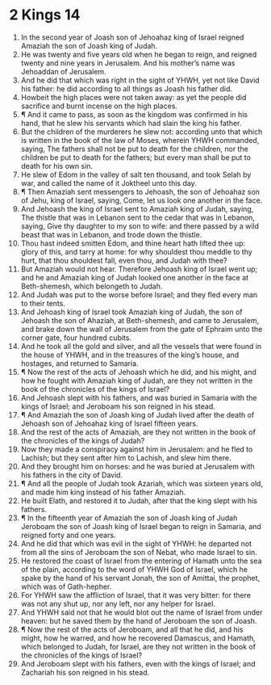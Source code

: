 ﻿# 2 Kings 14
1. In the second year of Joash son of Jehoahaz king of Israel reigned Amaziah the son of Joash king of Judah. 
2. He was twenty and five years old when he began to reign, and reigned twenty and nine years in Jerusalem. And his mother’s name was Jehoaddan of Jerusalem. 
3. And he did that which was right in the sight of YHWH, yet not like David his father: he did according to all things as Joash his father did. 
4. Howbeit the high places were not taken away: as yet the people did sacrifice and burnt incense on the high places. 
5. ¶ And it came to pass, as soon as the kingdom was confirmed in his hand, that he slew his servants which had slain the king his father. 
6. But the children of the murderers he slew not: according unto that which is written in the book of the law of Moses, wherein YHWH commanded, saying, The fathers shall not be put to death for the children, nor the children be put to death for the fathers; but every man shall be put to death for his own sin. 
7. He slew of Edom in the valley of salt ten thousand, and took Selah by war, and called the name of it Joktheel unto this day. 
8. ¶ Then Amaziah sent messengers to Jehoash, the son of Jehoahaz son of Jehu, king of Israel, saying, Come, let us look one another in the face. 
9. And Jehoash the king of Israel sent to Amaziah king of Judah, saying, The thistle that was in Lebanon sent to the cedar that was in Lebanon, saying, Give thy daughter to my son to wife: and there passed by a wild beast that was in Lebanon, and trode down the thistle. 
10. Thou hast indeed smitten Edom, and thine heart hath lifted thee up: glory of this, and tarry at home: for why shouldest thou meddle to thy hurt, that thou shouldest fall, even thou, and Judah with thee? 
11. But Amaziah would not hear. Therefore Jehoash king of Israel went up; and he and Amaziah king of Judah looked one another in the face at Beth-shemesh, which belongeth to Judah. 
12. And Judah was put to the worse before Israel; and they fled every man to their tents. 
13. And Jehoash king of Israel took Amaziah king of Judah, the son of Jehoash the son of Ahaziah, at Beth-shemesh, and came to Jerusalem, and brake down the wall of Jerusalem from the gate of Ephraim unto the corner gate, four hundred cubits. 
14. And he took all the gold and silver, and all the vessels that were found in the house of YHWH, and in the treasures of the king’s house, and hostages, and returned to Samaria. 
15. ¶ Now the rest of the acts of Jehoash which he did, and his might, and how he fought with Amaziah king of Judah, are they not written in the book of the chronicles of the kings of Israel? 
16. And Jehoash slept with his fathers, and was buried in Samaria with the kings of Israel; and Jeroboam his son reigned in his stead. 
17. ¶ And Amaziah the son of Joash king of Judah lived after the death of Jehoash son of Jehoahaz king of Israel fifteen years. 
18. And the rest of the acts of Amaziah, are they not written in the book of the chronicles of the kings of Judah? 
19. Now they made a conspiracy against him in Jerusalem: and he fled to Lachish; but they sent after him to Lachish, and slew him there. 
20. And they brought him on horses: and he was buried at Jerusalem with his fathers in the city of David. 
21. ¶ And all the people of Judah took Azariah, which was sixteen years old, and made him king instead of his father Amaziah. 
22. He built Elath, and restored it to Judah, after that the king slept with his fathers. 
23. ¶ In the fifteenth year of Amaziah the son of Joash king of Judah Jeroboam the son of Joash king of Israel began to reign in Samaria, and reigned forty and one years. 
24. And he did that which was evil in the sight of YHWH: he departed not from all the sins of Jeroboam the son of Nebat, who made Israel to sin. 
25. He restored the coast of Israel from the entering of Hamath unto the sea of the plain, according to the word of YHWH God of Israel, which he spake by the hand of his servant Jonah, the son of Amittai, the prophet, which was of Gath-hepher. 
26. For YHWH saw the affliction of Israel, that it was very bitter: for there was not any shut up, nor any left, nor any helper for Israel. 
27. And YHWH said not that he would blot out the name of Israel from under heaven: but he saved them by the hand of Jeroboam the son of Joash. 
28. ¶ Now the rest of the acts of Jeroboam, and all that he did, and his might, how he warred, and how he recovered Damascus, and Hamath, which belonged to Judah, for Israel, are they not written in the book of the chronicles of the kings of Israel? 
29. And Jeroboam slept with his fathers, even with the kings of Israel; and Zachariah his son reigned in his stead. 
